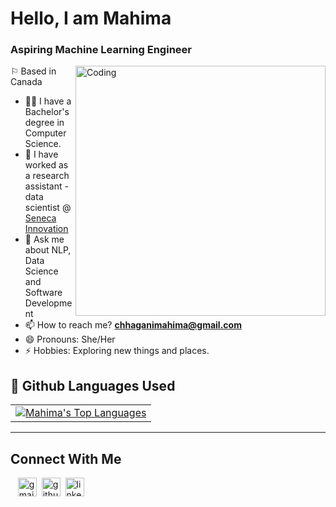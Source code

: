 # Hello, I am Mahima

### Aspiring Machine Learning Engineer 

<img align="right" alt="Coding" width="400" src="https://www.google.com/url?sa=i&url=https%3A%2F%2Fgiphy.com%2Fgifs%2Fscaler-official-computer-laptop-hello-world-hpXdHPfFI5wTABdDx9&psig=AOvVaw1WKynk-np6iMrLnCtZ6LFr&ust=1698430367803000&source=images&cd=vfe&opi=89978449&ved=0CBEQjRxqFwoTCKjA3qeolIIDFQAAAAAdAAAAABAz"/>

⚐ Based in Canada

- 👨‍🎓 I have a Bachelor's degree in Computer Science.
- 🔭 I have worked as a research assistant - data scientist @ <a href="https://www.senecacollege.ca/innovation/research.html">Seneca Innovation</a>
- 💬 Ask me about NLP, Data Science and Software Development
- 📫 How to reach me? **chhaganimahima@gmail.com**<br/>
- 😄 Pronouns: She/Her
- ⚡ Hobbies: Exploring new things and places.

## 🎊 Github Languages Used
<div align="center">
<table>
<tbody>
<tr>
  <td style="text-align:center"><a href="https://github.com/anuraghazra/github-readme-stats"><img align="center" src="https://github-readme-stats.vercel.app/api/top-langs/?username=mahima5598&layout=compact&theme=buefy&hide_border=true" alt="Mahima's Top Languages"/></a></td>
</tr>
</tbody>
</table>
</div>

<hr></hr>

<h2> Connect With Me </h2>

&nbsp;&nbsp;&nbsp;[<img src='https://cdn.jsdelivr.net/npm/simple-icons@3.0.1/icons/gmail.svg' alt='gmail' height='30'>](mailto:chhaganimahima@gmail.com)&nbsp;&nbsp;[<img src='https://cdn.jsdelivr.net/npm/simple-icons@3.0.1/icons/github.svg' alt='github' height='30'>](https://github.com/mahima5598)&nbsp;&nbsp;[<img src='https://cdn.jsdelivr.net/npm/simple-icons@3.0.1/icons/linkedin.svg' alt='linkedin' height='30'>](https://www.linkedin.com/in/mahima-chhagani/)
